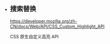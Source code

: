 - ## 搜索替换

  https://developer.mozilla.org/zh-CN/docs/Web/API/CSS_Custom_Highlight_API

  CSS 原生自定义高亮 API 


